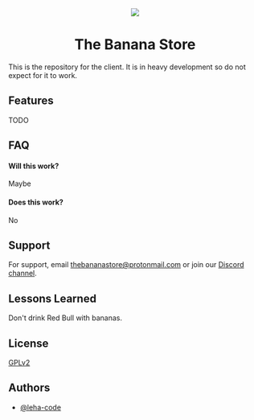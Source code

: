 
<center>

<img src="https://docs.thebananastore.cf/projects/dev/en/latest/_static/logo.png">
<h1>
The Banana Store
</h1>
</center>


This is the repository for the client. It is in heavy development so do not expect for it to work.
## Features
TODO
<!--

- Light/dark mode toggle
- Live previews
- Fullscreen mode
- Cross platform
-->


## FAQ

#### Will this work?

Maybe

#### Does this work?

No


## Support

For support, email thebananastore@protonmail.com or join our [Discord channel](https://discord.gg/hSPreCphPV).
## Lessons Learned

Don't drink Red Bull with bananas.

## License

[GPLv2](https://www.gnu.org/licenses/old-licenses/gpl-2.0.html)


## Authors

- [@leha-code](https://www.github.com/leha-code)

